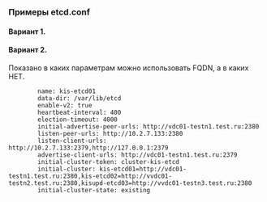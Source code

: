 ### Примеры etcd.conf

#### Вариант 1.


#### Вариант 2.

Показано в каких параметрам можно использовать FQDN, а в каких НЕТ.

            name: kis-etcd01
            data-dir: /var/lib/etcd
            enable-v2: true
            heartbeat-interval: 400
            election-timeout: 4000
            initial-advertise-peer-urls: http://vdc01-testn1.test.ru:2380
            listen-peer-urls: http://10.2.7.133:2380
            listen-client-urls: http://10.2.7.133:2379,http://127.0.0.1:2379
            advertise-client-urls: http://vdc01-testn1.test.ru:2379
            initial-cluster-token: cluster-kis-etcd
            initial-cluster: kis-etcd01=http://vdc01-testn1.test.ru:2380,kis-etcd02=http://vvdc01-testn2.test.ru:2380,kisupd-etcd03=http://vvdc01-testn3.test.ru:2380
            initial-cluster-state: existing

